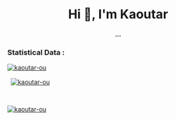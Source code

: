 <!-- ### Hi there 👋 -->

<div align="center">
<h1 align="center">Hi 👋, I'm Kaoutar</h1>
<h4 align="center">...</h4>
</div>


<h3>Statistical Data :</h3>
<p>
    <a href="https://github.com/kaoutar-ou/" target="blank">
        <img align="center"
    src="https://github-readme-stats.vercel.app/api/top-langs?username=kaoutar-ou&show_icons=true&locale=en&bg_color=0d1117&text_color=ffffff&layout=compact"
    alt="kaoutar-ou" 
    bg_color=#808080/>
    </a>

&nbsp;
    <a href="https://github.com/kaoutar-ou/" target="blank">
        <img align="center" src="https://github-readme-stats.vercel.app/api?username=kaoutar-ou&show_icons=true&locale=en&bg_color=0d1117&text_color=ffffff&repo=convoychat"
    alt="kaoutar-ou" />
    </a>
</p>

<br>

<p>
    <a href="https://github.com/kaoutar-ou/" target="blank">
        <img align="center" src="https://github-readme-streak-stats.herokuapp.com/?user=kaoutar-ou&theme=dark&background=0d1117&date_format=M%20j%5B%2C%20Y%5D" alt="kaoutar-ou" />
    </a>
</p>
      

<!--
<details> 
  <summary>💻 GitHub Profile Stats</summary>
  <div>
    <h2 align="center"> 📊 Github stats </h2>
      <br/>
        <p align="center">
          <a href="https://github.com/kaoutar-ou/">
          <img src="https://github-readme-stats.vercel.app/api/top-langs/?username=kaoutar-ou&langs_count=6&theme=gruvbox&layout=compact&hide_border=true" alt="kaoutar-ou :: Top Langs" /></a>
        </p>
        <p align="center">
          <a href="https://github.com/kaoutar-ou/">
          <img width="49.5%" src="https://github-readme-stats.vercel.app/api?username=kaoutar-ou&show_icons=true&theme=gruvbox&hide_border=true" />
          <img width="49.5%" src="https://github-readme-streak-stats.herokuapp.com/?user=kaoutar-ou&theme=gruvbox&hide_border=true" />
          </a>
       </p>
     <br>
  </div>    
</details>



<div align="center">
  <a href="https://1999azzar.github.io/1999AZZAR/">
  <img  src="https://github.com/1999AZZAR/1999AZZAR/blob/main/resources/img/grid-snake.svg"
       alt="snake" /></a>
</div>

**kaoutar-ou/kaoutar-ou** is a ✨ _special_ ✨ repository because its `README.md` (this file) appears on your GitHub profile.

Here are some ideas to get you started:

- 🔭 I’m currently working on ...
- 🌱 I’m currently learning ...
- 👯 I’m looking to collaborate on ...
- 🤔 I’m looking for help with ...
- 💬 Ask me about ...
- 📫 How to reach me: ...
- 😄 Pronouns: ...
- ⚡ Fun fact: ...

-->
